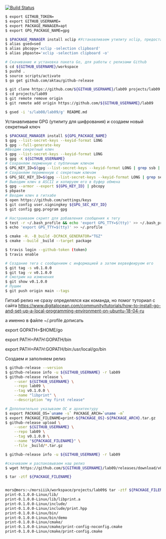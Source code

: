 [![Build Status](https://travis-ci.org/morsiiik/lab09.svg?branch=tutorial)](https://travis-ci.org/morsiiik/lab09)

```sh
$ export GITHUB_TOKEN=
$ export GITHUB_USERNAME=
$ export PACKAGE_MANAGER=apt
$ export GPG_PACKAGE_NAME=gpg
```

```sh
$ $PACKAGE_MANAGER install xclip #Устанавливаем утилиту xclip, предоставляющую доступ к буферу обмена Х из коммандной строки
$ alias gsed=sed
$ alias pbcopy='xclip -selection clipboard'
$ alias pbpaste='xclip -selection clipboard -o'
```

```sh
# Скачивание и установка пакета Go, для работы с релизами Github
$ cd ${GITHUB_USERNAME}/workspace
$ pushd . 
$ source scripts/activate
$ go get github.com/aktau/github-release
```

```sh
$ git clone https://github.com/${GITHUB_USERNAME}/lab09 projects/lab09
$ cd projects/lab09
$ git remote remove origin
$ git remote add origin https://github.com/${GITHUB_USERNAME}/lab09
```

```sh
$ gsed -i 's/lab08/lab09/g' README.md
```

Устанавливаем GPG (утилиту для шифрования) и создаем новый секретный ключ
```sh
$ $PACKAGE_MANAGER install ${GPG_PACKAGE_NAME}
$ gpg --list-secret-keys --keyid-format LONG
$ gpg --full-generate-key
#Вводим секретный ключ
$ gpg --list-secret-keys --keyid-format LONG
$ gpg -K ${GITHUB_USERNAME}
# Сохраняем перменную с публичным ключом
$ GPG_KEY_ID=$(gpg --list-secret-keys --keyid-format LONG | grep ssb | tail -1 | awk '{print $2}' | awk -F'/' '{print $2}')
# Сохраняем переменную с секретным ключом
$ GPG_SEC_KEY_ID=$(gpg --list-secret-keys --keyid-format LONG | grep sec | tail -1 | awk '{print $2}' | awk -F'/' '{print $2}')
# Выводим ключ в ASCII и копируем его в буфер обмена
$ gpg --armor --export ${GPG_KEY_ID} | pbcopy
$ pbpaste
# Вводим ключ в гитхабе
$ open https://github.com/settings/keys
$ git config user.signingkey ${GPG_SEC_KEY_ID}
$ git config gpg.program gpg
```

```sh
# Настраиваем скрипт для добавления сообщения к тегу
$ test -r ~/.bash_profile && echo 'export GPG_TTY=$(tty)' >> ~/.bash_profile
$ echo 'export GPG_TTY=$(tty)' >> ~/.profile
```

```sh
$ cmake -H. -B_build -DCPACK_GENERATOR="TGZ"
$ cmake --build _build --target package
```

```sh
$ travis login --github-token (token)
$ travis enable
```

```sh
# Создание тега с сообщением с информацией а затем вервефеируем его
$ git tag -s v0.1.0.0
$ git tag -v v0.1.0.0
# Смотрим на изменения
$ git show v0.1.0.0
# Пушим
$ git push origin main --tags
```
Гитхаб релиз не сразу определялся как команда, но помог туториал с сайта https://www.digitalocean.com/community/tutorials/how-to-install-go-and-set-up-a-local-programming-environment-on-ubuntu-18-04-ru

а именно в файле ~/.profile
дописать 

export GOPATH=$HOME/go

export PATH=$PATH:$GOPATH/bin

export PATH=$PATH:$GOPATH/bin:/usr/local/go/bin

Создаем и заполняем релиз
```sh
$ github-release --version
$ github-release info -u ${GITHUB_USERNAME} -r lab09
$ github-release release \
    --user ${GITHUB_USERNAME} \
    --repo lab09 \
    --tag v0.1.0.0 \
    --name "libprint" \
    --description "my first release"
```

```sh
# Дополнительно указываем ОС и архитектуру
$ export PACKAGE_OS=`uname -s` PACKAGE_ARCH=`uname -m` 
$ export PACKAGE_FILENAME=print-${PACKAGE_OS}-${PACKAGE_ARCH}.tar.gz
$ github-release upload \
    --user ${GITHUB_USERNAME} \
    --repo lab09 \
    --tag v0.1.0.0 \
    --name "${PACKAGE_FILENAME}" \
    --file _build/*.tar.gz
```

```sh
$ github-release info -u ${GITHUB_USERNAME} -r lab09

#скачиваем и распаковываем наш релиз
$ wget https://github.com/${GITHUB_USERNAME}/lab09/releases/download/v0.1.0.0/${PACKAGE_FILENAME}

$ tar -ztf ${PACKAGE_FILENAME}


mors@mors:~/morsiiik/workspace/projects/lab09$ tar -ztf ${PACKAGE_FILENAME}
print-0.1.0.0-Linux/lib/
print-0.1.0.0-Linux/lib/libprint.a
print-0.1.0.0-Linux/include/
print-0.1.0.0-Linux/include/print.hpp
print-0.1.0.0-Linux/bin/
print-0.1.0.0-Linux/bin/demo
print-0.1.0.0-Linux/cmake/
print-0.1.0.0-Linux/cmake/print-config-noconfig.cmake
print-0.1.0.0-Linux/cmake/print-config.cmake

```


